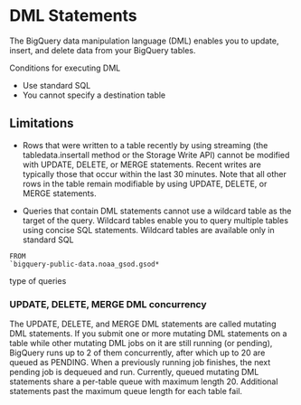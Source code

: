 # DML Statements
The BigQuery data manipulation language (DML) enables you to update, insert, and delete data from your BigQuery tables.

Conditions for executing DML
- Use standard SQL
- You cannot specify a destination table

## Limitations
- Rows that were written to a table recently by using streaming (the tabledata.insertall method or the Storage Write API) 
cannot be modified with UPDATE, DELETE, or MERGE statements. Recent writes are typically those that occur within the last 30 minutes. 
Note that all other rows in the table remain modifiable by using UPDATE, DELETE, or MERGE statements.

- Queries that contain DML statements cannot use a wildcard table as the target of the query. Wildcard tables enable you to query multiple tables using concise SQL statements. Wildcard tables are available only in standard SQL
``` 
FROM
`bigquery-public-data.noaa_gsod.gsod*
``` 
type of queries

### UPDATE, DELETE, MERGE DML concurrency
The UPDATE, DELETE, and MERGE DML statements are called mutating DML statements. If you submit one or more mutating DML statements on a table while other mutating DML jobs on it are still running (or pending), BigQuery runs up to 2 of them concurrently, after which up to 20 are queued as PENDING. When a previously running job finishes, the next pending job is dequeued and run. Currently, queued mutating DML statements share a per-table queue with maximum length 20. Additional statements past the maximum queue length for each table fail.

